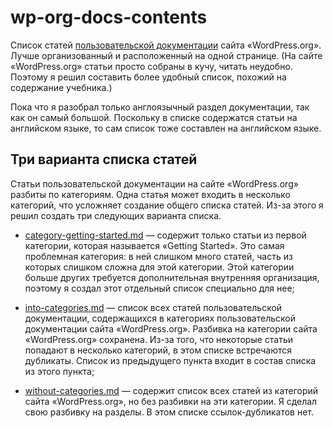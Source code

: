 # wp-org-docs-contents

Список статей [пользовательской документации](https://wordpress.org/support/) сайта «WordPress.org». Лучше организованный и расположенный на одной странице. (На сайте «WordPress.org» статьи просто собраны в кучу, читать неудобно. Поэтому я решил составить более удобный список, похожий на содержание учебника.)

Пока что я разобрал только англоязычный раздел документации, так как он самый большой. Поскольку в списке содержатся статьи на английском языке, то сам список тоже составлен на английском языке.

## Три варианта списка статей

Статьи пользовательской документации на сайте «WordPress.org» разбиты по категориям. Одна статья может входить в несколько категорий, что усложняет создание общего списка статей. Из-за этого я решил создать три следующих варианта списка.

- [category-getting-started.md](category-getting-started.md)&nbsp;— содержит только статьи из первой категории, которая называется «Getting Started». Это самая проблемная категория: в ней слишком много статей, часть из которых слишком сложна для этой категории. Этой категории больше других требуется дополнительная внутренняя организация, поэтому я создал этот отдельный список специально для нее;

- [into-categories.md](into-categories.md)&nbsp;— список всех статей пользовательской документации, содержащихся в категориях пользовательской документации сайта «WordPress.org». Разбивка на категории сайта «WordPress.org» сохранена. Из-за того, что некоторые статьи попадают в несколько категорий, в этом списке встречаются дубликаты. Список из предыдущего пункта входит в состав списка из этого пункта;

- [without-categories.md](without-categories.md)&nbsp;— содержит список всех статей из категорий сайта «WordPress.org», но без разбивки на эти категории. Я сделал свою разбивку на разделы. В этом списке ссылок-дубликатов нет.
